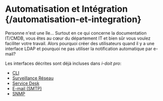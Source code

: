 # Automatisation et Intégration {/automatisation-et-integration}

Personne n'est une île... Surtout en ce qui concerne la documentation IT/CMDB, vous êtes au cœur du département IT et bien sûr vous voulez faciliter votre travail. Alors pourquoi créer des utilisateurs quand il y a une interface LDAP et pourquoi ne pas utiliser la notification automatique par e-mail?

Les interfaces décrites sont déjà incluses dans _i-doit pro_:

*   [CLI](./cli/index.md)
*   [Surveillance Réseau](./network-monitoring/index.md)
*   [Service Desk](./service-desk/index.md)
*   [E-mail (SMTP)](./e-mail.md)
*   [SNMP](./snmp.md)
